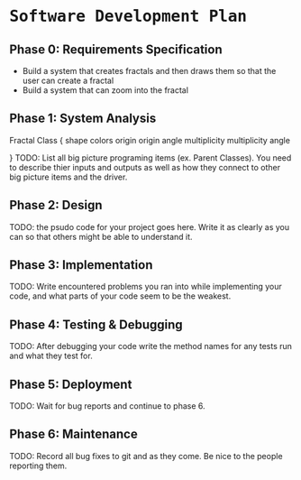# <tt>Software Development Plan</tt>

## Phase 0: Requirements Specification 

- Build a system that creates fractals and then draws them so that the user can create a fractal
- Build a system that can zoom into the fractal

## Phase 1: System Analysis 
Fractal Class {
  shape
  colors
  origin
  origin angle
  multiplicity
  multiplicity angle
  
}
TODO: List all big picture programing items (ex. Parent Classes). You need to describe thier inputs and outputs as well as how they connect to other big picture items and the driver.

## Phase 2: Design 

TODO: the psudo code for your project goes here. Write it as clearly as you can so that others might be able to understand it.

## Phase 3: Implementation 

TODO: Write encountered problems you ran into while implementing your code, and what parts of your code seem to be the weakest.

## Phase 4: Testing & Debugging 

TODO: After debugging your code write the method names for any tests run and what they test for.

## Phase 5: Deployment 

TODO: Wait for bug reports and continue to phase 6.

## Phase 6: Maintenance

TODO: Record all bug fixes to git and as they come. Be nice to the people reporting them.